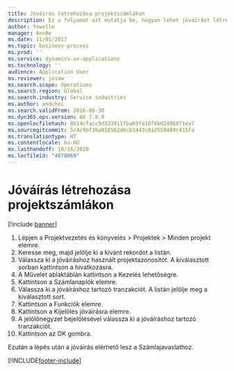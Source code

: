 ```yaml
---
title: Jóváírás létrehozása projektszámlákon
description: Ez a folyamat azt mutatja be, hogyan lehet jóváírást létrehozni a már feladott projektszámlákon.
author: Yowelle
manager: AnnBe
ms.date: 11/01/2017
ms.topic: business-process
ms.prod: ''
ms.service: dynamics-ax-applications
ms.technology: ''
audience: Application User
ms.reviewer: josaw
ms.search.scope: Operations
ms.search.region: Global
ms.search.industry: Service industries
ms.author: andchoi
ms.search.validFrom: 2016-06-30
ms.dyn365.ops.version: AX 7.0.0
ms.openlocfilehash: 8b14cfacc9d333911fba69fa10f6b02406071ea7
ms.sourcegitcommit: 5c4c9bf3ba018562d6cb3443c01d550489c415fa
ms.translationtype: HT
ms.contentlocale: hu-HU
ms.lasthandoff: 10/16/2020
ms.locfileid: "4078069"
---
```

# <a name="create-a-credit-note-on-project-invoices"></a>Jóváírás létrehozása projektszámlákon

[!include [banner](../../includes/banner.md)]

1. Lépjen a Projektvezetés és könyvelés > Projektek > Minden projekt elemre. 
2. Keresse meg, majd jelölje ki a kívánt rekordot a listán. 
3. Válassza ki a jóváíráshoz használt projektazonosítót. A kiválasztott sorban kattintson a hivatkozásra. 
4. A Művelet ablaktáblán kattintson a Kezelés lehetőségre. 
5. Kattintson a Számlanaplók elemre. 
6. Válassza ki a jóváíráshoz tartozó tranzakciót. A listán jelölje meg a kiválasztott sort. 
7. Kattintson a Funkciók elemre. 
8. Kattintson a Kijelölés jóváírásra elemre. 
9. A jelölőnégyzet bejelölésével válassza ki a jóváíráshoz tartozó tranzakciót.
10. Kattintson az OK gombra. 

Ezután a lépés után a jóváírás elérhető lesz a Számlajavaslathoz.


[!INCLUDE[footer-include](../../includes/footer-banner.md)]
